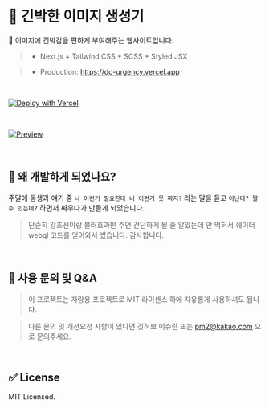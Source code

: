 # 🌈 긴박한 이미지 생성기

🌺 이미지에 긴박감을 편하게 부여해주는 웹사이트입니다.

> - Next.js + Tailwind CSS + SCSS + Styled JSX

> - Production: https://do-urgency.vercel.app

<br />

[![Deploy with Vercel](https://vercel.com/button)](https://vercel.com/new/clone?repository-url=https%3A%2F%2Fgithub.com%2Fhmmhmmhm%2Fdo-urgency)

<br />

[![Preview](https://i.imgur.com/MELzATn.png)](https://i.imgur.com/MELzATn.png)

<br />

## 💬 왜 개발하게 되었나요?

주말에 동생과 얘기 중 `나 이런거 필요한데 너 이런거 못 짜지?` 라는 말을 듣고 `아닌데? 짤 수 있는데?` 하면서 싸우다가 만들게 되었습니다.

> 단순히 강조선이랑 블러효과만 주면 간단하게 될 줄 알았는데 안 먹혀서 쉐이더 webgl 코드를 얻어와서 썼습니다. 감사합니다.

<br />

## 📮 사용 문의 및 Q&A

> 이 프로젝트는 자랑용 프로젝트로 MIT 라이센스 하에 자유롭게 사용하셔도 됩니다.

> 다른 문의 및 개선요청 사항이 있다면 깃허브 이슈란 또는 pm2@kakao.com 으로 문의주세요.

<br />

## ✅ License

MIT Licensed.
